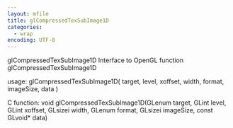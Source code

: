 ```yaml
---
layout: mfile
title: glCompressedTexSubImage1D
categories:
  - wrap
encoding: UTF-8
---
```


glCompressedTexSubImage1D  Interface to OpenGL function glCompressedTexSubImage1D

usage:  glCompressedTexSubImage1D( target, level, xoffset, width, format, imageSize, data )

C function:  void glCompressedTexSubImage1D(GLenum target, GLint level, GLint xoffset, GLsizei width, GLenum format, GLsizei imageSize, const GLvoid\* data)